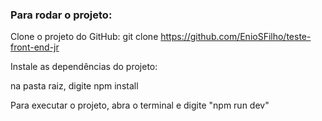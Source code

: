 

### Para rodar o projeto:

Clone o projeto do GitHub:
git clone https://github.com/EnioSFilho/teste-front-end-jr

Instale as dependências do projeto:

na pasta raiz, digite npm install

Para executar o projeto, abra o terminal e digite "npm run dev"
